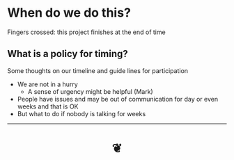 # When do we do this?

Fingers crossed: this project finishes at the end of time

## What is a policy for timing?

Some thoughts on our timeline and guide lines for participation

* We are not in a hurry
	* A sense of urgency might be helpful (Mark)
* People have issues and may be out of communication for day or even weeks and that is OK
* But what to do if nobody is talking for weeks

***

# <center title="hello!" ><a href=javascript:window.scrollTo(0,0); style=text-decoration:none; > ❦ </a></center>


